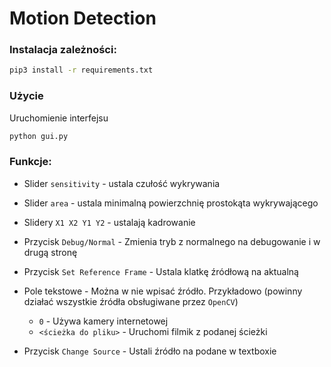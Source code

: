 # Motion Detection

### Instalacja zależności:

```bash
pip3 install -r requirements.txt
```

### Użycie

Uruchomienie interfejsu

```bash
python gui.py
```



### Funkcje:

- Slider `sensitivity` - ustala czułość wykrywania
- Slider `area` - ustala minimalną powierzchnię prostokąta wykrywającego

- Slidery `X1 X2 Y1 Y2` - ustalają kadrowanie
- Przycisk `Debug/Normal` - Zmienia tryb z normalnego na debugowanie i w drugą stronę
- Przycisk `Set Reference Frame` - Ustala klatkę źródłową na aktualną
- Pole tekstowe - Można w nie wpisać źródło. Przykładowo (powinny działać wszystkie źródła obsługiwane przez `OpenCV`)
  - `0` - Używa kamery internetowej
  - `<ścieżka do pliku>` - Uruchomi filmik z podanej ścieżki
- Przycisk `Change Source` - Ustali źródło na podane w textboxie

